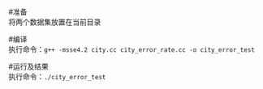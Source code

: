 #准备  
将两个数据集放置在当前目录

#编译  
执行命令：`g++ -msse4.2 city.cc city_error_rate.cc -o city_error_test `  

#运行及结果  
执行命令：`./city_error_test`  
